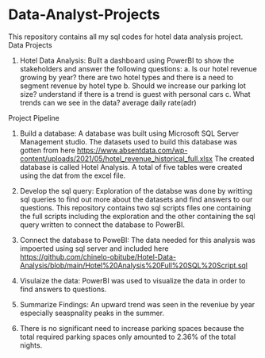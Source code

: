 # Data-Analyst-Projects
This repository contains all my sql codes for hotel data analysis project.
Data Projects 
1. Hotel Data Analysis: Built a dashboard using PowerBI to  show the stakeholders and answer the following questions:
a. Is our hotel revenue growing by year? there are two hotel types and there is a need to segment revenue by hotel type
b. Should we increase our parking lot size? understand if there is a trend is guest with personal cars
c. What trends can we see in the data? average daily rate(adr)

Project Pipeline 
1. Build a database: A database was built using Microsoft SQL Server Management studio. 
   The datasets used to build this database was gotten from here https://www.absentdata.com/wp-content/uploads/2021/05/hotel_revenue_historical_full.xlsx
   The created database is called Hotel Analysis. A total of five tables were created using the dat from the excel file.
   
2. Develop the sql query: Exploration of the databse was done by writting sql queries to find out more about the datasets and find answers to our questions. This repository contains two sql scripts files one containing the full scripts including the exploration and the other containing the sql query written to connect the database to PowerBI.

3. Connect the database to PoweBI: The data needed for this analysis was impoerted using sql server and included here https://github.com/chinelo-obitube/Hotel-Data-Analysis/blob/main/Hotel%20Analysis%20Full%20SQL%20Script.sql

4. Visulaize the data: PowerBI was used to visualize the data in order to find answers to questions.

5. Summarize Findings: An upward trend was seen in the reveniue by year especially seaspnality peaks in the summer.
6. There is no significant need to increase parking spaces because the total required parking spaces only amounted to 2.36% of the total nights.
